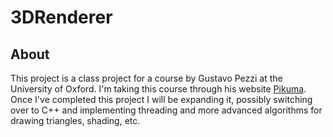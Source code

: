 # 3DRenderer

## About

This project is a class project for a course by Gustavo Pezzi at the University of Oxford. I'm taking
this course through his website [Pikuma](https://www.pikuma.com/). Once I've completed this project
I will be expanding it, possibly switching over to C++ and implementing threading and more
advanced algorithms for drawing triangles, shading, etc.

